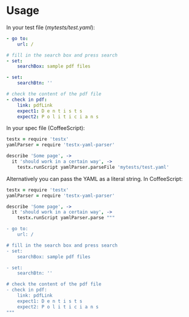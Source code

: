 # Usage

In your test file (*mytests/test.yaml*):

```YAML
- go to:
    url: /

# fill in the search box and press search
- set:
    searchBox: sample pdf files

- set:
    searchBtn: ''

# check the content of the pdf file
- check in pdf:
    link: pdfLink
    expect1: D e n t i s t s
    expect2: P o l i t i c i a n s
```

In your spec file (CoffeeScript):

``` CoffeeScript
testx = require 'testx'
yamlParser = require 'testx-yaml-parser'

describe 'Some page', ->
  it 'should work in a certain way', ->
    testx.runScript yamlParser.parseFile 'mytests/test.yaml'
```

Alternatively you can pass the YAML as a literal string. In CoffeeScript:

``` CoffeeScript
testx = require 'testx'
yamlParser = require 'testx-yaml-parser'

describe 'Some page', ->
  it 'should work in a certain way', ->
    testx.runScript yamlParser.parse """

- go to:
    url: /

# fill in the search box and press search
- set:
    searchBox: sample pdf files

- set:
    searchBtn: ''

# check the content of the pdf file
- check in pdf:
    link: pdfLink
    expect1: D e n t i s t s
    expect2: P o l i t i c i a n s    
"""
```
